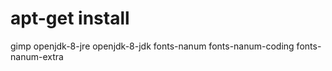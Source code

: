 # apt-get install
gimp
openjdk-8-jre openjdk-8-jdk
fonts-nanum fonts-nanum-coding fonts-nanum-extra
